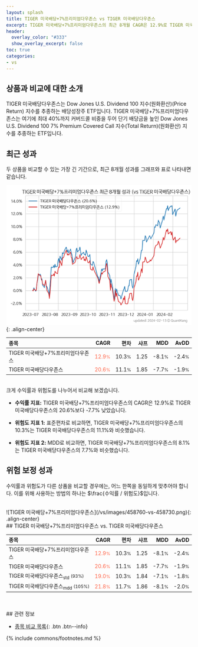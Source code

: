 ```yaml
---
layout: splash
title: TIGER 미국배당+7%프리미엄다우존스 vs TIGER 미국배당다우존스
excerpt: TIGER 미국배당+7%프리미엄다우존스의 최근 8개월 CAGR은 12.9%로 TIGER 미국배당다우존스의 20.6%보다 -7.7% 낮았습니다.
header:
  overlay_color: "#333"
  show_overlay_excerpt: false
toc: true
categories:
- vs
---
```


## 상품과 비교에 대한 소개


TIGER 미국배당다우존스는 Dow Jones U.S. Dividend 100 지수(원화환산)(Price Return) 지수를 추종하는 배당성장주 ETF입니다. TIGER 미국배당+7%프리미엄다우존스는 여기에 최대 40%까지 커버드콜 비중을 두어 단기 배당금을 높인 Dow Jones U.S. Dividend 100 7% Premium Covered Call 지수(Total Return)(원화환산) 지수를 추종하는 ETF입니다.

## 최근 성과

두 상품을 비교할 수 있는 가장 긴 기간으로, 최근 8개월 성과를 그래프와 표로 나타내면 같습니다.

![TIGER 미국배당+7%프리미엄다우존스](/vs/images/458760-vs-458730_dual.png){: .align-center}

| **종목** | **CAGR** | **편차** | **샤프** | **MDD** | **AvDD** |
| :------------ | ------: | -----------: | -------: | ------: | -------: |
| TIGER 미국배당+7%프리미엄다우존스 | <span style="color: tomato">12.9<small>%</small></span> | 10.3<small>%</small> | 1.25 | -8.1<small>%</small> | -2.4<small>%</small> |
| TIGER 미국배당다우존스 | <span style="color: tomato">20.6<small>%</small></span> | 11.1<small>%</small> | 1.85 | -7.7<small>%</small> | -1.9<small>%</small> |

<!-- more -->

<br>
크게 수익률과 위험도를 나누어서 비교해 보겠습니다.

- **수익률 지표:** TIGER 미국배당+7%프리미엄다우존스의 CAGR은 12.9%로 TIGER 미국배당다우존스의 20.6%보다 -7.7% 낮았습니다.

- **위험도 지표 1:** 표준편차로 비교하면, TIGER 미국배당+7%프리미엄다우존스의 10.3%는  TIGER 미국배당다우존스의 11.1%와 비슷했습니다.

- **위험도 지표 2:** MDD로 비교하면, TIGER 미국배당+7%프리미엄다우존스의 8.1%는  TIGER 미국배당다우존스의 7.7%와 비슷했습니다.

## 위험 보정 성과

수익률과 위험도가 다른 상품을 비교할 경우에는, 어느 한쪽을 동일하게 맞추어야 합니다. 이를 위해 사용하는 방법의 하나는 $\frac{수익률 / 위험도}$입니다.

<br>
![TIGER 미국배당+7%프리미엄다우존스](/vs/images/458760-vs-458730.png){: .align-center}

<br>
## TIGER 미국배당+7%프리미엄다우존스 vs. TIGER 미국배당다우존스



| **종목** | **CAGR** | **편차** | **샤프** | **MDD** | **AvDD** |
| :------------ | ------: | -----------: | -------: | ------: | -------: |
| TIGER 미국배당+7%프리미엄다우존스 | <span style="color: tomato">12.9<small>%</small></span> | 10.3<small>%</small> | 1.25 | -8.1<small>%</small> | -2.4<small>%</small> |
| TIGER 미국배당다우존스 | <span style="color: tomato">20.6<small>%</small></span> | 11.1<small>%</small> | 1.85 | -7.7<small>%</small> | -1.9<small>%</small> |
| TIGER 미국배당다우존스<sub>std</sub> <small>(93%)</small> | <span style="color: tomato">19.0<small>%</small></span> | 10.3<small>%</small> | 1.84 | -7.1<small>%</small> | -1.8<small>%</small> |
| TIGER 미국배당다우존스<sub>mdd</sub> <small>(105%)</small> | <span style="color: tomato">21.8<small>%</small></span> | 11.7<small>%</small> | 1.86 | -8.1<small>%</small> | -2.0<small>%</small> |

<br>

<br>
## 관련 정보

- [종목 비교 목록](/vs/){: .btn .btn--info}

{% include commons/footnotes.md %}
